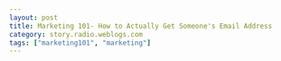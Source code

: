 ```yaml
---
layout: post
title: Marketing 101- How to Actually Get Someone's Email Address
category: story.radio.weblogs.com
tags: ["marketing101", "marketing"]
---
```

<head>
<meta http-equiv="Content-Type" content="text/html; charset=UTF-8">
    <meta http-equiv="Expires" content="Mon, 01 Jan 1990 01:00:00 GMT">
    <title>Marketing 101: How to Actually Get Someone's Email Address</title>
    <style type="text/css">
      body {
        margin-top: 0px;
        margin-left: 0px;
        margin-right: 0px;
        margin-bottom: 0px;
        }

      body, td, p {
        font-family: verdana, sans-serif;
        font-size: 90%;
        }

      h2 { 
        font-family: Verdana, Arial, Helvetica, sans-serif; font-size: 24px; font-weight: bold
        }
      .header {
        font-family: Verdana, Arial, Helvetica, sans-serif; font-size: 40px; font-weight: bold
        }
      .realsmall {
        font-family: Verdana, Arial, Helvetica, sans-serif; font-size: 9px;
        }
      .small {
        font-family: Verdana, Arial, Helvetica, sans-serif; font-size: 10px;
        }
      </style>
    </head>

| 

 |

| ![](http://radio.weblogs.com/0103807/images/trans60x60.gif)  
 | Last updated: 8/7/2002; 8:50:48 AM  
 | ![](http://radio.weblogs.com/0103807/images/trans60x60.gif) |

| ![](http://radio.weblogs.com/0103807/images/trans60x1.gif)  
 | 

<font size="+3"><b><a href="http://radio.weblogs.com/0103807/" style="color:black; text-decoration:none">The FuzzyBlog!</a></b></font>  
_Marketing 101. Consulting 101. PHP Consulting. Random geeky stuff. I Blog Therefore I Am._

<font size="+1"><b>Marketing 101: How to Actually Get Someone's Email Address</b></font>

NOTE: Back in the dot com days, we used to agonize over the best way to get a user to disclose his or her email address.&nbsp; Lots of strategies were discussed and they generally weren't all that effective.&nbsp; Now bloggers seem to be doing it regularly and here's why and how illustrated.

If you haven't read Alex's blog, [www.nosuch.org](http://www.nosuch.org), you should.&nbsp; It's a hoot and&nbsp;half (well at&nbsp;least I think it's funny).&nbsp; Anyway I was&nbsp;just reading, saw that he got a new puppy (Go Alex!) and noticed a curious option called "NoSuch Direct".&nbsp; Hmm.... I wonder what that is.&nbsp; It turns out that it's an option&nbsp;to have&nbsp;his blog entries delivered to you via email --&nbsp;and it's **not** a discussion list.&nbsp;He'll actually reply to emails himself.&nbsp; Two thoughts (actually 3) came to mind:

1. What a cool idea. 
2. I need to get off my duff and code that for my readers. 
3. He did the signup process in such a way that I trusted him almost immediately.&nbsp; 

Here's the signup page:

> [http://two.pairlist.net/mailman/listinfo/nosuch-direct](http://two.pairlist.net/mailman/listinfo/nosuch-direct)

And, if you don't want to go there, here's his text exactly:

| 

**<font color="#000000">About Nosuch-Direct</font>**

 |
| > Are you lazy like Mr. Nosuch? Opening up a web browser just too much damn work? The Nosuch Direct email list is the answer. Nothing but smooth, mild entries fresh off the pages of Nosuch.org. And you are even spared the hassle of Yahoo Groups, which is annoying nightmare, isn't it?   
>   
> This list will only consist of entries from Nosuch.org, so it's very low traffic. It is _not_ a discussion list, replies to the list go only to Mr. Nosuch, lucky him.   
>   
> Your privacy and email address will be respected like they are sacred. No ads, spam, offers (either legal or illegal) will ever be tendered. Like I have the time to do that, anyway. |

What a great way to word it.&nbsp; It's not dissimilar to what I wrote about [a few months ago](http://radio.weblogs.com/0103807/stories/2002/05/06/marketing101ItsAllAboutTrust.html).&nbsp;&nbsp; Here's what he did right:

1. 
He used humor.&nbsp; Humor is an astonishingly powerful marketing tool and one that large companies classically disregard -- because, for it to work, humor will often offend someone.&nbsp; To me, as long as I don't offend a large percentage of my core audience, it's worth it.&nbsp; Here's an example -- We're debating the positioning statement for my new email product (hopefully this week, fingers and toes are crossed), Inbox Buddy, and the slogan I like is this:  
  
**Inbox Buddy** : We Make Email Suck Less.  
  
Now we may not use that since there are other stakeholders involved that have registered an objection but it's a good example of humor.&nbsp; It grabs you right away.  
  

2. 
There is what we marketing droids describe as a "call to action" that starts it off.&nbsp; This is the basic thing that is going to suck you in and get you to complete the "transaction" (and, make no mistake about it, this is a transaction; something of value was exchanged for something else of value).&nbsp; Here it is:   
  
_Are you lazy like Mr. Nosuch? Opening up a web browser just too much damn work?_   
  

3. 
He sets my expectations correctly: "... it's very low traffic".  
  

4. 
He gives me a promise.&nbsp; Not legal crapola I won't read anyway.&nbsp; A promise.&nbsp; These days, with the current distrust for large organizations and authority figures, that's actually more powerful (IMHO).&nbsp; Here it is:&nbsp;  
  
_Your privacy and email address will be respected like they are sacred. No ads, spam, offers (either legal or illegal) will ever be tendered. Like I have the time to do that, anyway._

Great Job Alex!, Great Job! (And, yes, I actually signed up).

  
  

<script language="JavaScript" type="text/javascript"><!--
	var imageUrl = "http://radio.xmlstoragesystem.com/weblogStats/count.gif";
	var imageTag = "<img src=\"" + imageUrl + "?group=radio1&usernum=103807&referer=" + escape (document.referrer) + "\" height=\"1\" width=\"1\">";
	document.write (imageTag);
	//--></script>

 | ![](http://radio.weblogs.com/0103807/images/trans60x1.gif)  
 |
| ![](http://radio.weblogs.com/0103807/images/trans60x60.gif)  
 | Copyright 2002 © The FuzzyStuff  
 | ![](http://radio.weblogs.com/0103807/images/trans60x60.gif)  
 |

